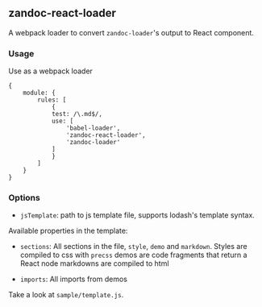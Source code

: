 ## zandoc-react-loader

A webpack loader to convert `zandoc-loader`'s output to React component.

### Usage

Use as a webpack loader

```
{
	module: {
		rules: [
			{
			test: /\.md$/,
			use: [
				'babel-loader',
				'zandoc-react-loader',
				'zandoc-loader'
			]
			}
		]
	}
}
```

### Options

* `jsTemplate`: path to js template file, supports lodash's template syntax. 

Available properties in the template: 

* `sections`: All sections in the file, `style`, `demo` and `markdown`. 
Styles are compiled to css with `precss`
demos are code fragments that return a React node
markdowns are compiled to html

* `imports`: All imports from demos

Take a look at `sample/template.js`.
